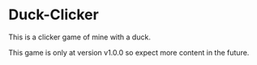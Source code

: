# Duck-Clicker
This is a clicker game of mine with a duck.

This game is only at version v1.0.0 so expect more content in the future.
